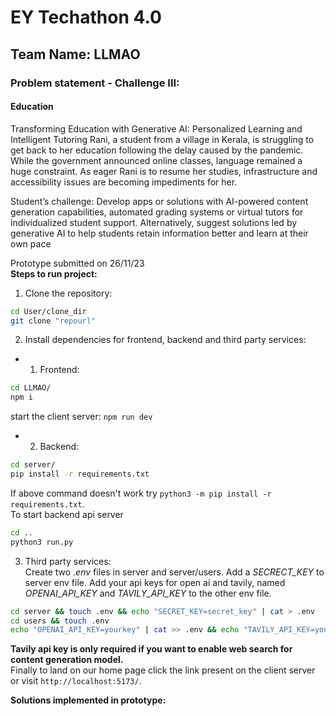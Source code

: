 # EY Techathon 4.0
## Team Name: LLMAO

### Problem statement - Challenge III:<br>
#### **Education**
Transforming Education with Generative AI: Personalized Learning and Intelligent Tutoring
Rani, a student from a village in Kerala, is struggling to get back to her education following
the delay caused by the pandemic. While the government announced online classes,
language remained a huge constraint. As eager Rani is to resume her studies,
infrastructure and accessibility issues are becoming impediments for her.

Student’s challenge: Develop apps or solutions with AI-powered content generation
capabilities, automated grading systems or virtual tutors for individualized student
support. Alternatively, suggest solutions led by generative AI to help students retain
information better and learn at their own pace

Prototype submitted on 26/11/23<br>
**Steps to run project:**
1. Clone the repository:
```bash
cd User/clone_dir
git clone "repourl"
```

2. Install dependencies for frontend, backend and third party services:
- 1. Frontend:
```bash
cd LLMAO/
npm i 
```
start the client server:
```npm run dev```

- 2. Backend:
```bash
cd server/
pip install -r requirements.txt
```
If above command doesn't work try 
```python3 -m pip install -r requirements.txt```.<br>
To start backend api server
```bash
cd ..
python3 run.py
```

3. Third party services:<br>
Create two *.env* files in server and server/users. Add a *SECRECT_KEY* to server env file. Add your api keys for open ai and tavily, named *OPENAI_API_KEY* and *TAVILY_API_KEY* to the other env file.
```bash
cd server && touch .env && echo "SECRET_KEY=secret_key" | cat > .env
cd users && touch .env
echo "OPENAI_API_KEY=yourkey" | cat >> .env && echo "TAVILY_API_KEY=yourkey" | cat >> .env
```
**Tavily api key is only required if you want to enable web search for content generation model.**<br>
Finally to land on our home page click the link present on the client  server or visit `http://localhost:5173/`.

**Solutions implemented in prototype:**
